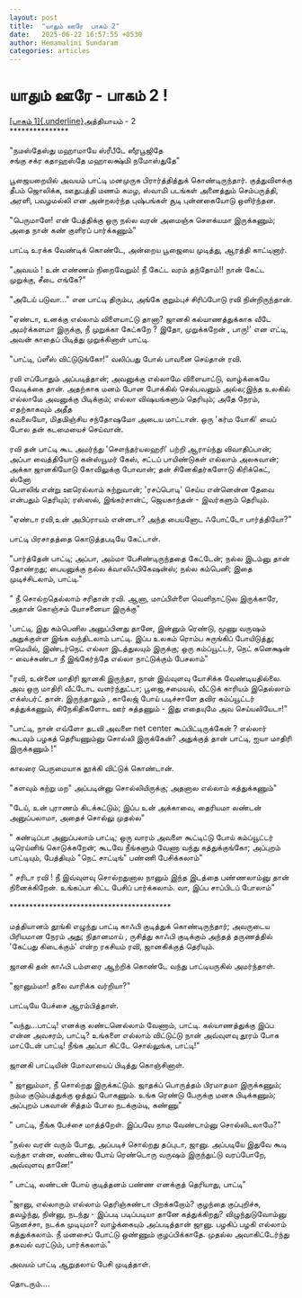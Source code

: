 ```yaml
---
layout: post
title:  "யாதும் ஊரே  பாகம் 2"
date:   2025-06-22 16:57:55 +0530
author: Hemamalini Sundaram
categories: articles
---
```


#  யாதும் ஊரே - பாகம் 2 ! 

[[பாகம்
1]{.underline}](https://www.momspresso.com/parenting/aa71bb9e323d44a5b589be0617593389/article/retro-tottr-yaatum-uuree-paakm-1-1p4x1g065jcj?utm_source=SPA_Generic_Share&utm_medium=Share_Android)அத்தியாயம் -
2\
\*\*\*\*\*\*\*\*\*\*\*\*\*\*\*\
\
\"நமஸ்தேஸ்து மஹாமாயே ஸ்ரீபீடே ஸுீரபூஜிதே\
சங்கு சக்ர கதாஹஸ்தே மஹாலக்ஷ்மி நமோஸ்துதே\"\
\
பூஜையறையில் அவயம் பாட்டி மனமுருக பிரார்த்தித்துக் கொண்டிருந்தார். குத்துவிளக்கு தீபம்
ஜொலிக்க, ஊதுபத்தி மணம் கமழ, ஸ்வாமி படங்கள் அனைத்தும் செம்பருத்தி, அரளி, பவழமல்லி
என அன்றலர்ந்த புஷ்பங்கள் சூடி புன்னகையோடு ஒளிர்ந்தன.\
\
\"பெருமாளே! என் பேத்திக்கு ஒரு நல்ல வரன் அமைஞ்சு சௌக்யமா இருக்கணும்; அதை நான் கண்
குளிரப் பார்க்கணும்\"\
\
பாட்டி உரக்க வேண்டிக் கொண்டே, அன்றைய பூஜையை முடித்து, ஆரத்தி காட்டினார்.\
\
\"அவயம் ! உன் எண்ணம் நிறைவேறும்! நீ கேட்ட வரம் தந்தோம்!! நான் கேட்ட முறுக்கு, சீடை
எங்கே?\"\
\
\"அடேய் படுவா\...\" என பாட்டி திரும்ப, அங்கே குறும்புச் சிரிப்போடு ரவி
நின்றிருந்தான்.\
\
\"ஏண்டா, உனக்கு எல்லாம் விளையாட்டு தானா? ஜானகி கல்யாணத்துக்காக வீடே அமர்க்களமா
இருக்கு, நீ முறுக்கா கேட்கறே ? இதோ, முறுக்கறேன் , பாரு!\' என எட்டி, அவன் காதைப்
பிடித்து முறுக்கினாள் பாட்டி.\
\
\"பாட்டி, ப்ளீஸ் விட்டுடுங்கோ!\" வலிப்பது போல் பாவனை செய்தான் ரவி.\
\
ரவி எப்போதும் அப்படித்தான்; அவனுக்கு எல்லாமே விளையாட்டு, வாழ்க்கையே வேடிக்கை தான்.
அதற்காக மனம் போன போக்கில் செல்பவனும் அல்ல;இந்த உலகில் எல்லாமே அவனுக்கு பிடிக்கும்;
எல்லா விஷயங்களும் தெரியும்; அதே நேரம், எதற்காகவும் அதீத\
கவலையோ, மிதமிஞ்சிய சந்தோஷமோ அடைய மாட்டான். ஒரு \'கர்ம யோகி\' யைப் போல தன்
கடமையைச் செய்வான்.\
\
ரவி தன் பாட்டி கூட அமர்ந்து \'சௌந்தர்யலஹரி\' பற்றி ஆராய்ந்து விவாதிப்பான்; அப்பா
வைத்தியோடு கன்ஸ்யூமர் கேஸ், சட்டப் பாயிண்டுகள் எல்லாம் அலசுவான்; அக்கா ஜானகியோடு
கோவிலுக்கு போவான்; தன் சினேகிதர்களோடு கிரிக்கெட், ஸ்னோ\
பௌலிங் என்று ஊரெல்லாம் சுற்றுவான்; \'ரசப்பொடி\' செய்ய என்னென்ன தேவை என்பதும்
தெரியும்; ரஸ்ஸல், இங்கர்சான்ட், ஜெயகாந்தன் - இவர்களும் தெரியும்.\
\
\"ஏண்டா ரவி,உன் அபிப்ராயம் என்னடா? அந்த பையனோட ஃபோட்டோ பார்த்தியோ?\"\
\
பாட்டி பிரசாதத்தை கொடுத்தபடியே கேட்டாள்.\
\
\"பார்த்தேன் பாட்டி; அப்பா, அம்மா பேசிண்டிருந்ததை கேட்டேன்; நல்ல இடம்னு தான் தோண்றது;
பையனுக்கு நல்ல க்வாலிஃபிகேஷன்ஸ்; நல்ல கம்பெனி; இதை முடிச்சிடலாம், பாட்டி.\"\
\
\" நீ சொல்றதெல்லாம் சரிதான் ரவி. ஆனா, மாப்பிள்ளை வெளிநாட்டுல இருக்காரே, அதான்
கொஞ்சம் யோசனையா இருக்கு\"\
\
\'பாட்டி, இது கம்பெனில அனுப்பினது தானே, இன்னும் ரெண்டு, மூணு வருஷம் அதுக்குள்ள
இங்க வந்திடலாம் பாட்டி. இப்ப உலகம் ரொம்ப சுருங்கிப் போயிடுத்து; ஈமெயில், இண்டர்நெட்
எல்லா இடத்துலயும் இருக்கு; ஒரு கம்ப்யூட்டர், நெட் கனெக்ஷன் - வைச்சுண்டா நீ இங்கேர்ந்தே
எல்லா நாட்டுக்கும் பேசலாம்\"\
\
\"ரவி, உன்னை மாதிரி ஜானகி இருந்தா, நான் இவ்வுளவு யோசிக்க வேண்டியதில்லை. அவ ஒரு
மாதிரி வீட்டோட வளர்ந்துட்டா; பூஜை,சமையல், வீட்டுக் காரியம் இதெல்லாம் எக்ஸ்பர்ட் தான்.
இருந்தாலும் , காலேஜ் போய் படிச்சாளே தவிர கம்ப்யூட்டர் கத்துக்கணும், சிநேகிதிகளோட
ஊர் சுத்தணும் - இது எதையுமே அவ செய்யலியேடா!\"\
\
\"பாட்டி, நான் எவ்ளோ தடவி அவளை net center கூப்பிட்டிருக்கேன் ? எல்லார் கூடவும்
பழகத் தெரியணும்னு சொல்லி இருக்கேன்? அதுக்குத் தான் பாட்டி, ஐயா மாதிரி இருக்கணும்
!\"\
\
காலரை பெருமையாக தூக்கி விட்டுக் கொண்டான்.\
\
\"களவும் கற்று மற\" அப்படின்னு சொல்லியிருக்கு; அதனால எல்லாம் கத்துக்கணும்\"\
\
\"டேய், உன் புராணம் கிடக்கட்டும்; இப்ப உன் அக்காவை, தைரியமா லண்டன் அனுப்பலாமா, அதைச்
சொல்லு முதல்ல\"\
\
\" கண்டிப்பா அனுப்பலாம் பாட்டி; ஒரு வாரம் அவளை கூட்டிட்டு போய் கம்ப்யூட்டர் டிரெய்னிங்
கொடுக்கறேன்; கூடவே நீங்களும் வேணா வந்து கத்துக்குங்கோ; அப்புறம் பாட்டியும்,
பேத்தியும் \"நெட் சாட்டிங்\" பண்ணி பேசிக்கலாம்\"\
\
\" சரிடா ரவி ! நீ இவ்வுளவு சொல்றதுனால நானும் இந்த இடத்தை பண்ணலாம்னு தான்
நினைக்கிறேன். உங்கப்பா கிட்ட பேசிப் பார்க்கலாம். வா, இப்ப சாப்பிடப் போலாம்\"\
\
\*\*\*\*\*\*\*\*\*\*\*\*\*\*\*\*\*\*\*\*\*\*\*\*\*\*\*\*\*\*\*\*\*\*\*\*\*\*\*\*\*\
\
மத்தியானம் தூங்கி எழுந்து பாட்டி காஃபி குடித்துக் கொண்டிருந்தார்; அவருடைய
பிரியமான நேரம் அது; நிதானமாய் , ருசித்து காஃபி குடிக்கும் அந்தத் தருணத்தில்
\'கேட்பது கிடைக்கும்\' என்ற ரகசியம் ரவி, ஜானகிக்குத் தெரியும்.\
\
ஜானகி தன் காஃபி டம்ளரை ஆற்றிக் கொண்டே வந்து பாட்டியருகில் அமர்ந்தாள்.\
\
\"ஜானும்மா! தலை வாரிக்க வர்றியா?\"\
\
பாட்டியே பேச்சை ஆரம்பித்தாள்.\
\
\"வந்து\...பாட்டி! எனக்கு லண்டனெல்லாம் வேணாம், பாட்டி. கல்யாணத்துக்கு இப்ப என்ன
அவசரம், பாட்டி? உங்களை எல்லாம் விட்டுட்டு நான் அவ்வுளவு தூரம் போக மாட்டேன் பாட்டி!
நீங்க அப்பா கிட்டே சொல்லுங்க, பாட்டி!\"\
\
ஜானகி பாட்டியின் மோவாயைப் பிடித்து கொஞ்சினாள்.\
\
\" ஜானும்மா, நீ சொல்றது இருக்கட்டும். ஜாதக்ப் பொருத்தம் பிரமாதமா இருக்கணும்; நம்ம
குடும்பத்துக்கு ஒத்துப் போகணும். உங்க ரெண்டு பேருக்கு மனசு பிடிக்கணும்; அப்புறம்
பகவான் சித்தம் போல நடக்கும்டி, கண்ணு\"\
\
\" பாட்டி, நீங்க பேச்சை மாத்த்றேள். இப்பவே நாம வேண்டாம்னு சொல்லிடலாமே?\"\
\
\"நல்ல வரன் வரும் போது, அப்படிச் சொல்றது தப்புடா, ஜானு. அப்படியே இதுவே கூடி
வந்தா என்ன, லண்டன்ல போய் ரெண்டொரு வருஷம் இருந்துட்டு வரப்போறே, அவ்வுளவு தானே!\"\
\
\" பாட்டி, லண்டன் போய் குடித்தனம் பண்ண எனக்குத் தெரியாது, பாட்டி\"\
\
\"ஜானு, எல்லாரும் எல்லாம் தெரிஞ்சுண்டா பிறக்கறோம்? குழந்தை குப்புறிச்சு, தவழ்ந்து,
நின்னு, நடந்து - இப்படி படிப்படியா தானே கத்துக்கிறது? விழுந்துடுவோம்னு நெனச்சா,
நடக்க முடியுமா? வாழ்க்கையும் அப்படித்தான் ஜானு. பழகிப் பழகி எல்லாம் கத்துக்கலாம். நீ
மனசைப் போட்டு ஒண்ணும் குழப்பிக்காதே. முதல்ல அவாகிட்டேர்ந்து தகவல் வரட்டும்,
பார்க்கலாம்.\"\
\
அவயம் பாட்டி ஆறுதலாய் பேசி முடித்தாள்.\
\
தொடரும்\....

